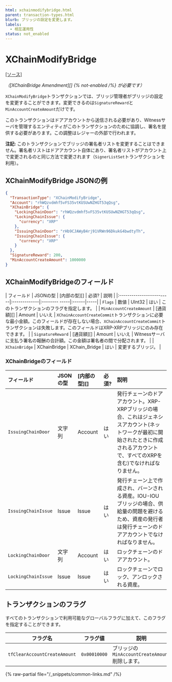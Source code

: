 ```yaml
---
html: xchainmodifybridge.html 
parent: transaction-types.html
blurb: ブリッジの設定を変更します。
labels:
  - 相互運用性
status: not_enabled
---
```

# XChainModifyBridge
[[ソース]](https://github.com/XRPLF/rippled/blob/develop/src/ripple/protocol/impl/TxFormats.cpp#L390-L397 "ソース")

_（[XChainBridge Amendment][] {% not-enabled /%} が必要です）_

`XChainModifyBridge`トランザクションでは、ブリッジ管理者がブリッジの設定を変更することができます。変更できるのは`SignatureReward`と`MinAccountCreateAmount`だけです。

このトランザクションはドアアカウントから送信される必要があり、Witnessサーバを管理するエンティティがこのトランザクションのために協調し、署名を提供する必要があります。この調整はレジャーの外部で行われます。

**注記:** このトランザクションでブリッジの署名者リストを変更することはできません。署名者リストはドアアカウント自体にあり、署名者リストがアカウント上で変更されるのと同じ方法で変更されます（`SignerListSet`トランザクションを利用）。


## XChainModifyBridge JSONの例

```json
{
  "TransactionType": "XChainModifyBridge",
  "Account": "rhWQzvdmhf5vFS35vtKUSUwNZHGT53qQsg",
  "XChainBridge": {
    "LockingChainDoor": "rhWQzvdmhf5vFS35vtKUSUwNZHGT53qQsg",
    "LockingChainIssue": {
      "currency": "XRP"
    },
    "IssuingChainDoor": "rHb9CJAWyB4rj91VRWn96DkukG4bwdtyTh",
    "IssuingChainIssue": {
      "currency": "XRP"
    }
  },
  "SignatureReward": 200,
  "MinAccountCreateAmount": 1000000
}
```


## XChainModifyBridgeのフィールド

| フィールド                 | JSONの型     | [内部の型][]    | 必須? | 説明 |
|:-------------------------|:-------------|:-------- -----|:------|-----|
| `Flags`                  | 数値          | UInt32       | はい  | このトランザクションのフラグを指定します。 |
| `MinAccountCreateAmount` | [通貨額][]    | Amount        | いいえ | `XChainAccountCreateCommit`トランザクションに必要な最小金額。このフィールドが存在しない場合、`XChainAccountCreateCommit`トランザクションは失敗します。このフィールドはXRP-XRPブリッジにのみ存在できます。 |
| `SignatureReward`        | [通貨額][]    | Amount        | いいえ | Witnessサーバに支払う署名の報酬の合計額。この金額は署名者の間で分配されます。 |
| `XChainBridge`           | XChainBridge | XChain_Bridge | はい  | 変更するブリッジ。 |


### XChainBridgeのフィールド

| フィールド            | JSONの型 | [内部の型][] | 必須? | 説明 |
|:--------------------|:---------|:-----------|:------|:----|
| `IssuingChainDoor`  | 文字列    | Account    | はい  | 発行チェーンのドアアカウント。XRP-XRPブリッジの場合、これはジェネシスアカウント(ネットワークが最初に開始されたときに作成されるアカウントで、すべてのXRPを含む)でなければなりません。 |
| `IssuingChainIssue` | Issue    | Issue      | はい  | 発行チェーン上で作成され、バーンされる資産。IOU-IOUブリッジの場合、供給量の問題を避けるため、資産の発行者は発行チェーンのドアアカウントでなければなりません。 |
| `LockingChainDoor`  | 文字列    | Account    | はい  | ロックチェーンのドアアカウント。 |
| `LockingChainIssue` | Issue    | Issue      | はい  | ロックチェーンでロック、アンロックされる資産。 |


## トランザクションのフラグ

すべてのトランザクションで利用可能なグローバルフラグに加えて、このフラグを指定することができます。

| フラグ名                      | フラグ値       | 説明 |
|------------------------------|--------------|------|
| `tfClearAccountCreateAmount` | `0x00010000` | ブリッジの`MinAccountCreateAmount` 削除します。 |

{% raw-partial file="/_snippets/common-links.md" /%}
